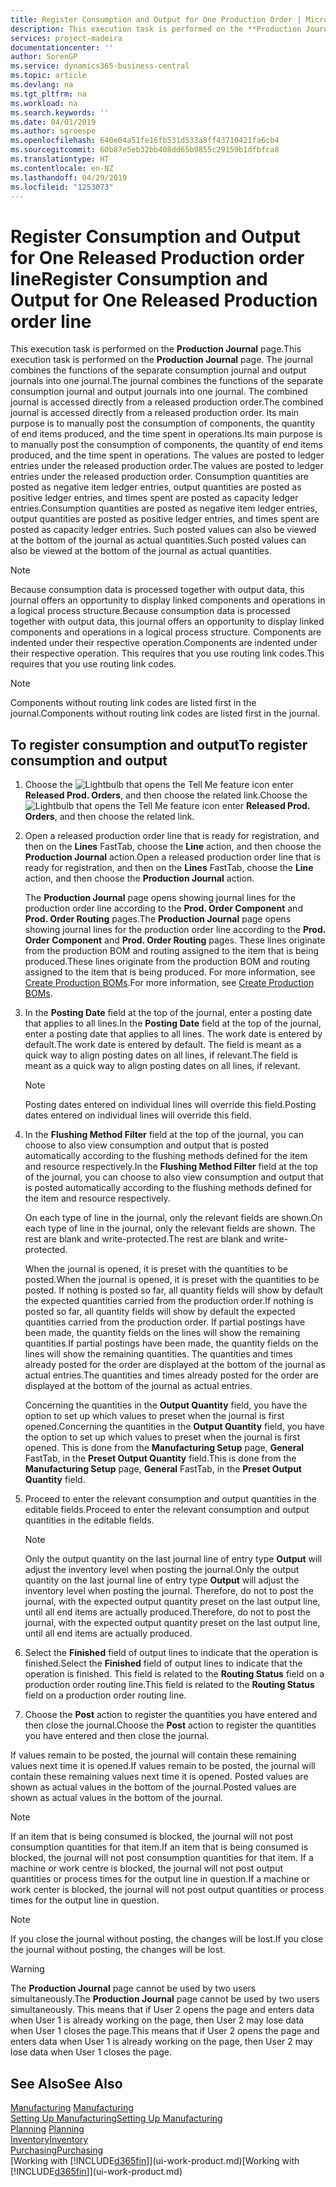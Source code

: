 ```yaml
---
title: Register Consumption and Output for One Production Order | Microsoft Docs
description: This execution task is performed on the **Production Journal** page. The journal combines the functions of the separate consumption journal and output journals into one journal. The combined journal is accessed directly from a released production order. Its main purpose is to manually post the consumption of components, the quantity of end items produced, and the time spent in operations.
services: project-madeira
documentationcenter: ''
author: SorenGP
ms.service: dynamics365-business-central
ms.topic: article
ms.devlang: na
ms.tgt_pltfrm: na
ms.workload: na
ms.search.keywords: ''
ms.date: 04/01/2019
ms.author: sgroespe
ms.openlocfilehash: 640e04a51fe16fb531d533a8ff43710421fa6cb4
ms.sourcegitcommit: 60b87e5eb32bb408dd65b9855c29159b1dfbfca8
ms.translationtype: HT
ms.contentlocale: en-NZ
ms.lasthandoff: 04/29/2019
ms.locfileid: "1253073"
---
```

# <a name="register-consumption-and-output-for-one-released-production-order-line"></a><span data-ttu-id="f7541-106">Register Consumption and Output for One Released Production order line</span><span class="sxs-lookup"><span data-stu-id="f7541-106">Register Consumption and Output for One Released Production order line</span></span>
<span data-ttu-id="f7541-107">This execution task is performed on the **Production Journal** page.</span><span class="sxs-lookup"><span data-stu-id="f7541-107">This execution task is performed on the **Production Journal** page.</span></span> <span data-ttu-id="f7541-108">The journal combines the functions of the separate consumption journal and output journals into one journal.</span><span class="sxs-lookup"><span data-stu-id="f7541-108">The journal combines the functions of the separate consumption journal and output journals into one journal.</span></span> <span data-ttu-id="f7541-109">The combined journal is accessed directly from a released production order.</span><span class="sxs-lookup"><span data-stu-id="f7541-109">The combined journal is accessed directly from a released production order.</span></span> <span data-ttu-id="f7541-110">Its main purpose is to manually post the consumption of components, the quantity of end items produced, and the time spent in operations.</span><span class="sxs-lookup"><span data-stu-id="f7541-110">Its main purpose is to manually post the consumption of components, the quantity of end items produced, and the time spent in operations.</span></span> <span data-ttu-id="f7541-111">The values are posted to ledger entries under the released production order.</span><span class="sxs-lookup"><span data-stu-id="f7541-111">The values are posted to ledger entries under the released production order.</span></span> <span data-ttu-id="f7541-112">Consumption quantities are posted as negative item ledger entries, output quantities are posted as positive ledger entries, and times spent are posted as capacity ledger entries.</span><span class="sxs-lookup"><span data-stu-id="f7541-112">Consumption quantities are posted as negative item ledger entries, output quantities are posted as positive ledger entries, and times spent are posted as capacity ledger entries.</span></span> <span data-ttu-id="f7541-113">Such posted values can also be viewed at the bottom of the journal as actual quantities.</span><span class="sxs-lookup"><span data-stu-id="f7541-113">Such posted values can also be viewed at the bottom of the journal as actual quantities.</span></span>  

> [!NOTE]  
>  <span data-ttu-id="f7541-114">Because consumption data is processed together with output data, this journal offers an opportunity to display linked components and operations in a logical process structure.</span><span class="sxs-lookup"><span data-stu-id="f7541-114">Because consumption data is processed together with output data, this journal offers an opportunity to display linked components and operations in a logical process structure.</span></span> <span data-ttu-id="f7541-115">Components are indented under their respective operation.</span><span class="sxs-lookup"><span data-stu-id="f7541-115">Components are indented under their respective operation.</span></span> <span data-ttu-id="f7541-116">This requires that you use routing link codes.</span><span class="sxs-lookup"><span data-stu-id="f7541-116">This requires that you use routing link codes.</span></span>  

> [!NOTE]  
>  <span data-ttu-id="f7541-117">Components without routing link codes are listed first in the journal.</span><span class="sxs-lookup"><span data-stu-id="f7541-117">Components without routing link codes are listed first in the journal.</span></span>  

## <a name="to-register-consumption-and-output"></a><span data-ttu-id="f7541-118">To register consumption and output</span><span class="sxs-lookup"><span data-stu-id="f7541-118">To register consumption and output</span></span>  
1.  <span data-ttu-id="f7541-119">Choose the ![Lightbulb that opens the Tell Me feature](media/ui-search/search_small.png "Tell me what you want to do") icon enter **Released Prod. Orders**, and then choose the related link.</span><span class="sxs-lookup"><span data-stu-id="f7541-119">Choose the ![Lightbulb that opens the Tell Me feature](media/ui-search/search_small.png "Tell me what you want to do") icon enter **Released Prod. Orders**, and then choose the related link.</span></span>  
2.  <span data-ttu-id="f7541-120">Open a released production order line that is ready for registration, and then on the **Lines** FastTab, choose the **Line** action, and then choose the **Production Journal** action.</span><span class="sxs-lookup"><span data-stu-id="f7541-120">Open a released production order line that is ready for registration, and then on the **Lines** FastTab, choose the **Line** action, and then choose the **Production Journal** action.</span></span>  

    <span data-ttu-id="f7541-121">The **Production Journal** page opens showing journal lines for the production order line according to the **Prod. Order Component** and **Prod. Order Routing** pages.</span><span class="sxs-lookup"><span data-stu-id="f7541-121">The **Production Journal** page opens showing journal lines for the production order line according to the **Prod. Order Component** and **Prod. Order Routing** pages.</span></span> <span data-ttu-id="f7541-122">These lines originate from the production BOM and routing assigned to the item that is being produced.</span><span class="sxs-lookup"><span data-stu-id="f7541-122">These lines originate from the production BOM and routing assigned to the item that is being produced.</span></span> <span data-ttu-id="f7541-123">For more information, see [Create Production BOMs](production-how-to-create-routings.md).</span><span class="sxs-lookup"><span data-stu-id="f7541-123">For more information, see [Create Production BOMs](production-how-to-create-routings.md).</span></span>  

3.  <span data-ttu-id="f7541-124">In the **Posting Date** field at the top of the journal, enter a posting date that applies to all lines.</span><span class="sxs-lookup"><span data-stu-id="f7541-124">In the **Posting Date** field at the top of the journal, enter a posting date that applies to all lines.</span></span> <span data-ttu-id="f7541-125">The work date is entered by default.</span><span class="sxs-lookup"><span data-stu-id="f7541-125">The work date is entered by default.</span></span> <span data-ttu-id="f7541-126">The field is meant as a quick way to align posting dates on all lines, if relevant.</span><span class="sxs-lookup"><span data-stu-id="f7541-126">The field is meant as a quick way to align posting dates on all lines, if relevant.</span></span>  

    > [!NOTE]  
    >  <span data-ttu-id="f7541-127">Posting dates entered on individual lines will override this field.</span><span class="sxs-lookup"><span data-stu-id="f7541-127">Posting dates entered on individual lines will override this field.</span></span>  

4.  <span data-ttu-id="f7541-128">In the **Flushing Method Filter** field at the top of the journal, you can choose to also view consumption and output that is posted automatically according to the flushing methods defined for the item and resource respectively.</span><span class="sxs-lookup"><span data-stu-id="f7541-128">In the **Flushing Method Filter** field at the top of the journal, you can choose to also view consumption and output that is posted automatically according to the flushing methods defined for the item and resource respectively.</span></span>  

    <span data-ttu-id="f7541-129">On each type of line in the journal, only the relevant fields are shown.</span><span class="sxs-lookup"><span data-stu-id="f7541-129">On each type of line in the journal, only the relevant fields are shown.</span></span> <span data-ttu-id="f7541-130">The rest are blank and write-protected.</span><span class="sxs-lookup"><span data-stu-id="f7541-130">The rest are blank and write-protected.</span></span>  

    <span data-ttu-id="f7541-131">When the journal is opened, it is preset with the quantities to be posted.</span><span class="sxs-lookup"><span data-stu-id="f7541-131">When the journal is opened, it is preset with the quantities to be posted.</span></span> <span data-ttu-id="f7541-132">If nothing is posted so far, all quantity fields will show by default the expected quantities carried from the production order.</span><span class="sxs-lookup"><span data-stu-id="f7541-132">If nothing is posted so far, all quantity fields will show by default the expected quantities carried from the production order.</span></span> <span data-ttu-id="f7541-133">If partial postings have been made, the quantity fields on the lines will show the remaining quantities.</span><span class="sxs-lookup"><span data-stu-id="f7541-133">If partial postings have been made, the quantity fields on the lines will show the remaining quantities.</span></span> <span data-ttu-id="f7541-134">The quantities and times already posted for the order are displayed at the bottom of the journal as actual entries.</span><span class="sxs-lookup"><span data-stu-id="f7541-134">The quantities and times already posted for the order are displayed at the bottom of the journal as actual entries.</span></span>  

    <span data-ttu-id="f7541-135">Concerning the quantities in the **Output Quantity** field, you have the option to set up which values to preset when the journal is first opened.</span><span class="sxs-lookup"><span data-stu-id="f7541-135">Concerning the quantities in the **Output Quantity** field, you have the option to set up which values to preset when the journal is first opened.</span></span> <span data-ttu-id="f7541-136">This is done from the **Manufacturing Setup** page, **General** FastTab, in the **Preset Output Quantity** field.</span><span class="sxs-lookup"><span data-stu-id="f7541-136">This is done from the **Manufacturing Setup** page, **General** FastTab, in the **Preset Output Quantity** field.</span></span>

5.  <span data-ttu-id="f7541-137">Proceed to enter the relevant consumption and output quantities in the editable fields.</span><span class="sxs-lookup"><span data-stu-id="f7541-137">Proceed to enter the relevant consumption and output quantities in the editable fields.</span></span>  

    > [!NOTE]  
    >  <span data-ttu-id="f7541-138">Only the output quantity on the last journal line of entry type **Output** will adjust the inventory level when posting the journal.</span><span class="sxs-lookup"><span data-stu-id="f7541-138">Only the output quantity on the last journal line of entry type **Output** will adjust the inventory level when posting the journal.</span></span> <span data-ttu-id="f7541-139">Therefore, do not to post the journal, with the expected output quantity preset on the last output line, until all end items are actually produced.</span><span class="sxs-lookup"><span data-stu-id="f7541-139">Therefore, do not to post the journal, with the expected output quantity preset on the last output line, until all end items are actually produced.</span></span>  

6.  <span data-ttu-id="f7541-140">Select the **Finished** field of output lines to indicate that the operation is finished.</span><span class="sxs-lookup"><span data-stu-id="f7541-140">Select the **Finished** field of output lines to indicate that the operation is finished.</span></span> <span data-ttu-id="f7541-141">This field is related to the **Routing Status** field on a production order routing line.</span><span class="sxs-lookup"><span data-stu-id="f7541-141">This field is related to the **Routing Status** field on a production order routing line.</span></span>  
7.  <span data-ttu-id="f7541-142">Choose the **Post** action to register the quantities you have entered and then close the journal.</span><span class="sxs-lookup"><span data-stu-id="f7541-142">Choose the **Post** action to register the quantities you have entered and then close the journal.</span></span>  

<span data-ttu-id="f7541-143">If values remain to be posted, the journal will contain these remaining values next time it is opened.</span><span class="sxs-lookup"><span data-stu-id="f7541-143">If values remain to be posted, the journal will contain these remaining values next time it is opened.</span></span> <span data-ttu-id="f7541-144">Posted values are shown as actual values in the bottom of the journal.</span><span class="sxs-lookup"><span data-stu-id="f7541-144">Posted values are shown as actual values in the bottom of the journal.</span></span>  

> [!NOTE]  
>  <span data-ttu-id="f7541-145"> If an item that is being consumed is blocked, the journal will not post consumption quantities for that item.</span><span class="sxs-lookup"><span data-stu-id="f7541-145">If an item that is being consumed is blocked, the journal will not post consumption quantities for that item.</span></span> <span data-ttu-id="f7541-146">If a machine or work centre is blocked, the journal will not post output quantities or process times for the output line in question.</span><span class="sxs-lookup"><span data-stu-id="f7541-146">If a machine or work center is blocked, the journal will not post output quantities or process times for the output line in question.</span></span>  

> [!NOTE]  
>  <span data-ttu-id="f7541-147">If you close the journal without posting, the changes will be lost.</span><span class="sxs-lookup"><span data-stu-id="f7541-147">If you close the journal without posting, the changes will be lost.</span></span>  

> [!WARNING]  
>  <span data-ttu-id="f7541-148">The **Production Journal** page cannot be used by two users simultaneously.</span><span class="sxs-lookup"><span data-stu-id="f7541-148">The **Production Journal** page cannot be used by two users simultaneously.</span></span> <span data-ttu-id="f7541-149">This means that if User 2 opens the page and enters data when User 1 is already working on the page, then User 2 may lose data when User 1 closes the page.</span><span class="sxs-lookup"><span data-stu-id="f7541-149">This means that if User 2 opens the page and enters data when User 1 is already working on the page, then User 2 may lose data when User 1 closes the page.</span></span>  

## <a name="see-also"></a><span data-ttu-id="f7541-150">See Also</span><span class="sxs-lookup"><span data-stu-id="f7541-150">See Also</span></span>  
<span data-ttu-id="f7541-151">[Manufacturing](production-manage-manufacturing.md)  </span><span class="sxs-lookup"><span data-stu-id="f7541-151">[Manufacturing](production-manage-manufacturing.md)  </span></span>  
[<span data-ttu-id="f7541-152">Setting Up Manufacturing</span><span class="sxs-lookup"><span data-stu-id="f7541-152">Setting Up Manufacturing</span></span>](production-configure-production-processes.md)  
<span data-ttu-id="f7541-153">[Planning](production-planning.md)    </span><span class="sxs-lookup"><span data-stu-id="f7541-153">[Planning](production-planning.md)    </span></span>  
[<span data-ttu-id="f7541-154">Inventory</span><span class="sxs-lookup"><span data-stu-id="f7541-154">Inventory</span></span>](inventory-manage-inventory.md)  
[<span data-ttu-id="f7541-155">Purchasing</span><span class="sxs-lookup"><span data-stu-id="f7541-155">Purchasing</span></span>](purchasing-manage-purchasing.md)  
<span data-ttu-id="f7541-156">[Working with [!INCLUDE[d365fin](includes/d365fin_md.md)]](ui-work-product.md)</span><span class="sxs-lookup"><span data-stu-id="f7541-156">[Working with [!INCLUDE[d365fin](includes/d365fin_md.md)]](ui-work-product.md)</span></span>
